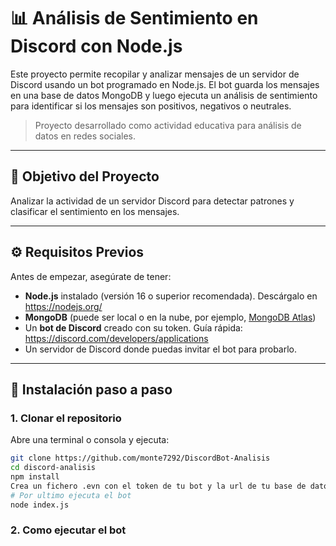 # 📊 Análisis de Sentimiento en Discord con Node.js

Este proyecto permite recopilar y analizar mensajes de un servidor de Discord usando un bot programado en Node.js. El bot guarda los mensajes en una base de datos MongoDB y luego ejecuta un análisis de sentimiento para identificar si los mensajes son positivos, negativos o neutrales.

> Proyecto desarrollado como actividad educativa para análisis de datos en redes sociales.

---

## 🧠 Objetivo del Proyecto

Analizar la actividad de un servidor Discord para detectar patrones y clasificar el sentimiento en los mensajes.

---

## ⚙️ Requisitos Previos

Antes de empezar, asegúrate de tener:

- **Node.js** instalado (versión 16 o superior recomendada). Descárgalo en https://nodejs.org/
- **MongoDB** (puede ser local o en la nube, por ejemplo, [MongoDB Atlas](https://www.mongodb.com/cloud/atlas))
- Un **bot de Discord** creado con su token. Guía rápida: https://discord.com/developers/applications
- Un servidor de Discord donde puedas invitar el bot para probarlo.

---

## 🚀 Instalación paso a paso

### 1. Clonar el repositorio

Abre una terminal o consola y ejecuta:

```bash
git clone https://github.com/monte7292/DiscordBot-Analisis
cd discord-analisis
npm install
Crea un fichero .evn con el token de tu bot y la url de tu base de datos.
# Por ultimo ejecuta el bot
node index.js

```

### 2. Como ejecutar el bot

